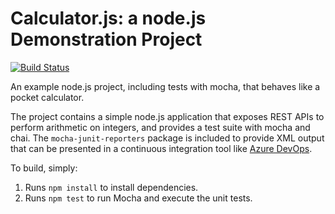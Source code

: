 Calculator.js: a node.js Demonstration Project
==============================================

[![Build Status](https://dev.azure.com/LabUser-14102743/Parts%20Unlimited/_apis/build/status/spawn1986.calculator?branchName=master)](https://dev.azure.com/LabUser-14102743/Parts%20Unlimited/_build/latest?definitionId=2&branchName=master)


An example node.js project, including tests with mocha, that behaves like
a pocket calculator.

The project contains a simple node.js application that exposes REST APIs
to perform arithmetic on integers, and provides a test suite with mocha
and chai.  The `mocha-junit-reporters` package is included to provide XML
output that can be presented in a continuous integration tool like
[Azure DevOps](https://azure.com/devops).

To build, simply:

1. Runs `npm install` to install dependencies.
2. Runs `npm test` to run Mocha and execute the unit tests.

